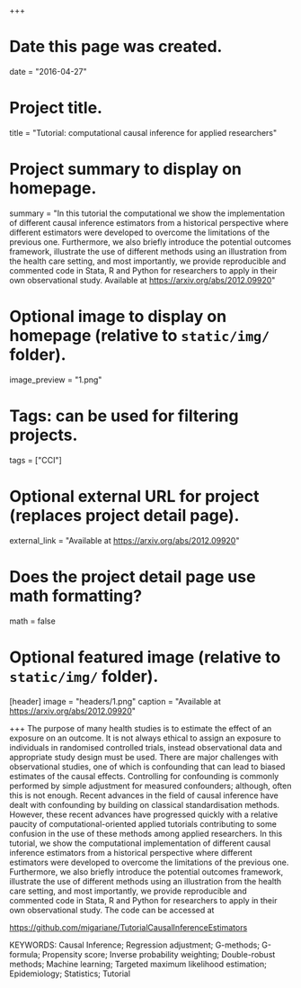 +++
# Date this page was created.
date = "2016-04-27"

# Project title.
title = "Tutorial: computational causal inference for applied researchers"

# Project summary to display on homepage.
summary = "In this tutorial the computational we show the implementation of different causal inference estimators from a historical perspective where different estimators were developed to overcome the limitations of the previous one. Furthermore, we also briefly introduce the potential outcomes framework, illustrate the use of different methods using an illustration from the health care setting, and most importantly, we provide reproducible and commented code in Stata, R and Python for researchers to apply in their own observational study. Available at https://arxiv.org/abs/2012.09920"  

# Optional image to display on homepage (relative to `static/img/` folder).
image_preview = "1.png"

# Tags: can be used for filtering projects.
tags = ["CCI"]

# Optional external URL for project (replaces project detail page).
external_link = "Available at https://arxiv.org/abs/2012.09920"

# Does the project detail page use math formatting?
math = false

# Optional featured image (relative to `static/img/` folder).
[header]
image = "headers/1.png"
caption = "Available at https://arxiv.org/abs/2012.09920"

+++
The purpose of many health studies is to estimate the effect of an exposure on an outcome. It is not always ethical to assign an exposure to individuals in randomised controlled trials, instead observational data and appropriate study design must be used. There are major challenges with observational studies, one of which is confounding that can lead to biased estimates of the causal effects. Controlling for confounding is commonly performed by simple adjustment for measured confounders; although, often this is not enough. Recent advances in the field of causal inference have dealt with confounding by building on classical standardisation methods. However, these recent advances have progressed quickly with a relative paucity of computational-oriented applied tutorials contributing to some confusion in the use of these methods among applied researchers. In this tutorial, we show the computational implementation of different causal inference estimators from a historical perspective where different estimators were developed to overcome the limitations of the previous one. Furthermore, we also briefly introduce the potential outcomes framework, illustrate the use of different methods using an illustration from the health care setting, and most importantly, we provide reproducible and commented code in Stata, R and Python for researchers to apply in their own observational study. The code can be accessed at

https://github.com/migariane/TutorialCausalInferenceEstimators  

KEYWORDS: Causal Inference; Regression adjustment; G-methods; G-formula; Propensity score; Inverse probability weighting; Double-robust methods; Machine learning; Targeted maximum likelihood estimation; Epidemiology; Statistics; Tutorial  